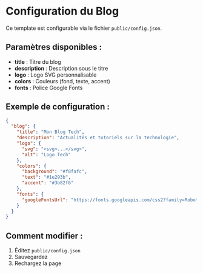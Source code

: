 # Configuration du Blog

Ce template est configurable via le fichier `public/config.json`.

## Paramètres disponibles :

- **title** : Titre du blog
- **description** : Description sous le titre
- **logo** : Logo SVG personnalisable
- **colors** : Couleurs (fond, texte, accent)
- **fonts** : Police Google Fonts

## Exemple de configuration :

```json
{
  "blog": {
    "title": "Mon Blog Tech",
    "description": "Actualités et tutoriels sur la technologie",
    "logo": {
      "svg": "<svg>...</svg>",
      "alt": "Logo Tech"
    },
    "colors": {
      "background": "#f8fafc",
      "text": "#1e293b",
      "accent": "#3b82f6"
    },
    "fonts": {
      "googleFontsUrl": "https://fonts.googleapis.com/css2?family=Roboto:wght@400;700&display=swap"
    }
  }
}
```

## Comment modifier :

1. Éditez `public/config.json`
2. Sauvegardez
3. Rechargez la page
